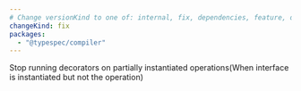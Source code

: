 ```yaml
---
# Change versionKind to one of: internal, fix, dependencies, feature, deprecation, breaking
changeKind: fix
packages:
  - "@typespec/compiler"
---
```


Stop running decorators on partially instantiated operations(When interface is instantiated but not the operation)

